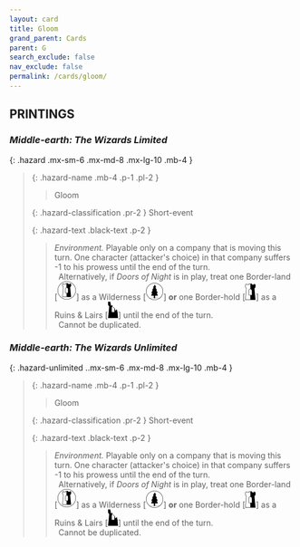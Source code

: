 ```yaml
---
layout: card
title: Gloom
grand_parent: Cards
parent: G
search_exclude: false
nav_exclude: false
permalink: /cards/gloom/
---
```


## PRINTINGS


### _Middle-earth: The Wizards Limited_

{: .hazard .mx-sm-6 .mx-md-8 .mx-lg-10 .mb-4 }
> {: .hazard-name .mb-4 .p-1 .pl-2 }
> > <div class="hazard-mp"></div>
> > <div class="card-name">Gloom</div>
>
> {: .hazard-classification .pr-2 }
> Short-event
>
> {: .hazard-text .black-text .p-2 }
> > _Environment._ Playable only on a company that is moving this turn. One character (attacker's choice) in that company suffers -1 to his prowess until the end of the turn. <br>&ensp;Alternatively, if _Doors of Night_ is in play, treat one Border-land \[![](/assets/images/border-land.svg)] as a Wilderness \[![](/assets/images/wilderness.svg)] **or** one Border-hold \[![](/assets/images/border-hold.svg)] as a Ruins & Lairs \[![](/assets/images/ruinlair.svg)] until the end of the turn. <br>&ensp;Cannot be duplicated. 
>

### _Middle-earth: The Wizards Unlimited_

{: .hazard-unlimited ..mx-sm-6 .mx-md-8 .mx-lg-10 .mb-4 }
> {: .hazard-name .mb-4 .p-1 .pl-2 }
> > <div class="hazard-mp"></div>
> > <div class="card-name">Gloom</div>
>
> {: .hazard-classification .pr-2 }
> Short-event
>
> {: .hazard-text .black-text .p-2 }
> > _Environment._ Playable only on a company that is moving this turn. One character (attacker's choice) in that company suffers -1 to his prowess until the end of the turn. <br>&ensp;Alternatively, if _Doors of Night_ is in play, treat one Border-land \[![](/assets/images/border-land.svg)] as a Wilderness \[![](/assets/images/wilderness.svg)] **or** one Border-hold \[![](/assets/images/border-hold.svg)] as a Ruins & Lairs \[![](/assets/images/ruinlair.svg)] until the end of the turn. <br>&ensp;Cannot be duplicated. 
>
